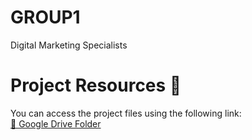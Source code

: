# GROUP1
Digital Marketing Specialists 
# Project Resources 🚀

You can access the project files using the following link:  
[🔗 Google Drive Folder](https://drive.google.com/drive/folders/1NBXIwW4nXfoYhIAxOY1uhX898Vxupapk)

